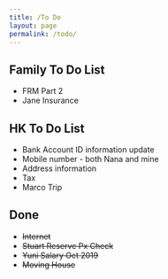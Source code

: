 ```yaml
---
title: /To Do
layout: page
permalink: /todo/
---
```


## Family To Do List

- FRM Part 2
- Jane Insurance
## HK To Do List

- Bank Account ID information update
- Mobile number - both Nana and mine
- Address information
- Tax
- Marco Trip

## Done

- ~~Internet~~
- ~~Stuart Reserve Px Check~~
- ~~Yuni Salary Oct 2019~~
- ~~Moving House~~